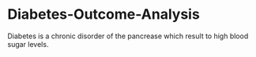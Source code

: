 # Diabetes-Outcome-Analysis
Diabetes is a chronic disorder of the pancrease which result to high blood sugar levels.
